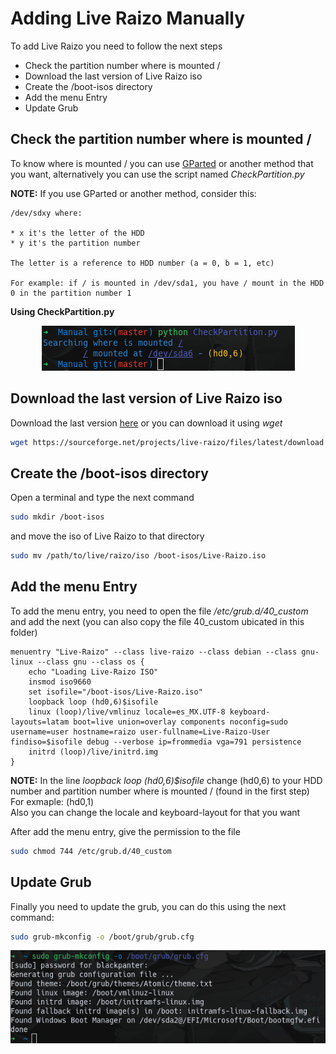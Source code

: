 # Adding Live Raizo Manually
To add Live Raizo you need to follow the next steps

* Check the partition number where is mounted /
* Download the last version of Live Raizo iso
* Create the /boot-isos directory
* Add the menu Entry
* Update Grub

## Check the partition number where is mounted /
To know where is mounted / you can use [GParted](https://gparted.org/) or another method that you want, alternatively you can use the script named *CheckPartition.py*

**NOTE:** If you use GParted or another method, consider this:
```
/dev/sdxy where:

* x it's the letter of the HDD
* y it's the partition number

The letter is a reference to HDD number (a = 0, b = 1, etc)

For example: if / is mounted in /dev/sda1, you have / mount in the HDD 0 in the partition number 1
```
**Using CheckPartition.py**
<p align="center">
  <img src="../Pictures/CheckPartition.png">
</p>

## Download the last version of Live Raizo iso
Download the last version [here](https://sourceforge.net/projects/live-raizo/) or you can download it using *wget*

```bash
wget https://sourceforge.net/projects/live-raizo/files/latest/download
```

## Create the /boot-isos directory
Open a terminal and type the next command

```bash
sudo mkdir /boot-isos
```
and move the iso of Live Raizo to that directory

```bash
sudo mv /path/to/live/raizo/iso /boot-isos/Live-Raizo.iso
```

## Add the menu Entry
To add the menu entry, you need to open the file */etc/grub.d/40_custom* and add the next (you can also copy the file 40_custom ubicated in this folder)

```
menuentry "Live-Raizo" --class live-raizo --class debian --class gnu-linux --class gnu --class os {
	echo "Loading Live-Raizo ISO"
	insmod iso9660
	set isofile="/boot-isos/Live-Raizo.iso"
	loopback loop (hd0,6)$isofile
	linux (loop)/live/vmlinuz locale=es_MX.UTF-8 keyboard-layouts=latam boot=live union=overlay components noconfig=sudo username=user hostname=raizo user-fullname=Live-Raizo-User findiso=$isofile debug --verbose ip=frommedia vga=791 persistence
	initrd (loop)/live/initrd.img
}
```
**NOTE:** In the line *loopback loop (hd0,6)$isofile* change (hd0,6) to your HDD number and partition number where is mounted / (found in the first step)
For exmaple: (hd0,1)<br/>
Also you can change the locale and keyboard-layout for that you want

After add the menu entry, give the permission to the file

```bash
sudo chmod 744 /etc/grub.d/40_custom
```
## Update Grub
Finally you need to update the grub, you can do this using the next command:

```bash
sudo grub-mkconfig -o /boot/grub/grub.cfg
```
<p align="center">
  <img src="../Pictures/UpdateGrub.png">
</p>
